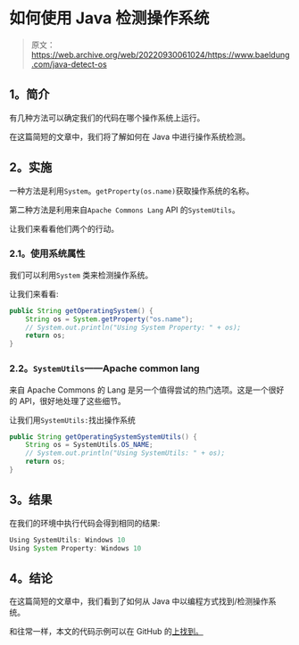 # 如何使用 Java 检测操作系统

> 原文：<https://web.archive.org/web/20220930061024/https://www.baeldung.com/java-detect-os>

## 1。简介

有几种方法可以确定我们的代码在哪个操作系统上运行。

在这篇简短的文章中，我们将了解如何在 Java 中进行操作系统检测。

## 2。实施

一种方法是利用`System`。`getProperty(os.name)`获取操作系统的名称。

第二种方法是利用来自`Apache Commons Lang` API 的`SystemUtils`。

让我们来看看他们两个的行动。

### 2.1。使用系统属性

我们可以利用`System` 类来检测操作系统。

让我们来看看:

```java
public String getOperatingSystem() {
    String os = System.getProperty("os.name");
    // System.out.println("Using System Property: " + os);
    return os;
}
```

### 2.2。`SystemUtils`——Apache common lang

来自 Apache Commons 的 Lang 是另一个值得尝试的热门选项。这是一个很好的 API，很好地处理了这些细节。

让我们用`SystemUtils:`找出操作系统

```java
public String getOperatingSystemSystemUtils() {
    String os = SystemUtils.OS_NAME;
    // System.out.println("Using SystemUtils: " + os);
    return os;
}
```

## 3。结果

在我们的环境中执行代码会得到相同的结果:

```java
Using SystemUtils: Windows 10
Using System Property: Windows 10
```

## 4。结论

在这篇简短的文章中，我们看到了如何从 Java 中以编程方式找到/检测操作系统。

和往常一样，本文的代码示例可以在 GitHub 的[上找到。](https://web.archive.org/web/20221030103547/https://github.com/eugenp/tutorials/tree/master/core-java-modules/core-java-os)
